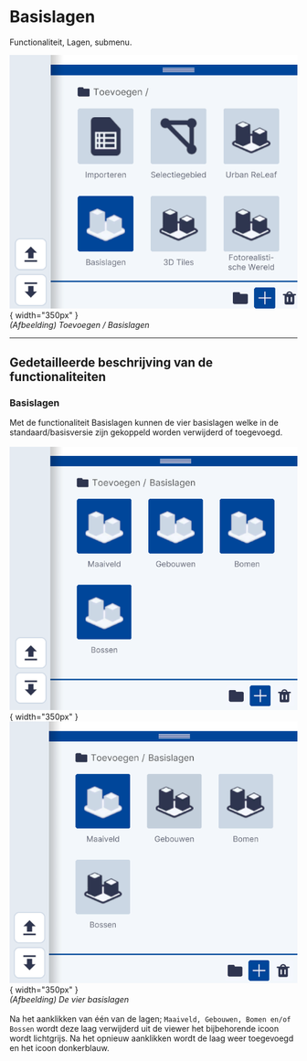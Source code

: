 # Basislagen

Functionaliteit, Lagen, submenu.  
  
![Building Blocks](../handleiding/imgs/lagen.toevoegen.menu.basis.png){ width="350px" }  
_(Afbeelding) Toevoegen / Basislagen_

---

## Gedetailleerde beschrijving van de functionaliteiten

### **Basislagen**  
Met de functionaliteit Basislagen kunnen de vier basislagen welke in de standaard/basisversie zijn gekoppeld worden verwijderd of toegevoegd.  
<br>
![Building Blocks](../handleiding/imgs/lagen.toevoegen.basis.menu.all.png){ width="350px" }
![Building Blocks](../handleiding/imgs/lagen.toevoegen.basis.menu.one.png){ width="350px" }  
_(Afbeelding) De vier basislagen_  
<br>
Na het aanklikken van één van de lagen; `Maaiveld, Gebouwen, Bomen en/of Bossen` wordt deze laag verwijderd uit de viewer het bijbehorende icoon wordt lichtgrijs. Na het opnieuw aanklikken wordt de laag weer toegevoegd en het icoon donkerblauw.  
<br>